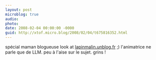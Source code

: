 ```yaml
---
layout: post
microblog: true
audio: 
photo: 
date: 2008-02-04 00:00:00 -0000
guid: http://xtof.micro.blog/2008/02/04/t675816352.html
---
```

spécial maman blogueuse look at  [lapinmalin.unblog.fr](http://lapinmalin.unblog.fr/) ;) l'animatrice ne parle que de LLM. peu à l'aise sur le sujet. grins !
